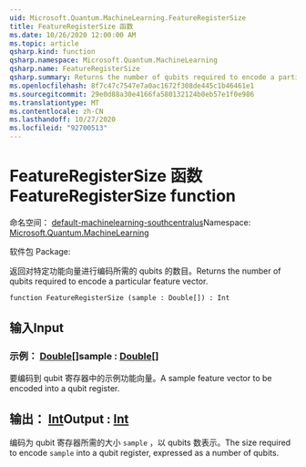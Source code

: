 ```yaml
---
uid: Microsoft.Quantum.MachineLearning.FeatureRegisterSize
title: FeatureRegisterSize 函数
ms.date: 10/26/2020 12:00:00 AM
ms.topic: article
qsharp.kind: function
qsharp.namespace: Microsoft.Quantum.MachineLearning
qsharp.name: FeatureRegisterSize
qsharp.summary: Returns the number of qubits required to encode a particular feature vector.
ms.openlocfilehash: 8f7c47c7547e7a0ac1672f308de445c1b46461e1
ms.sourcegitcommit: 29e0d88a30e4166fa580132124b0eb57e1f0e986
ms.translationtype: MT
ms.contentlocale: zh-CN
ms.lasthandoff: 10/27/2020
ms.locfileid: "92700513"
---
```

# <a name="featureregistersize-function"></a><span data-ttu-id="04531-102">FeatureRegisterSize 函数</span><span class="sxs-lookup"><span data-stu-id="04531-102">FeatureRegisterSize function</span></span>

<span data-ttu-id="04531-103">命名空间： [default-machinelearning-southcentralus](xref:Microsoft.Quantum.MachineLearning)</span><span class="sxs-lookup"><span data-stu-id="04531-103">Namespace: [Microsoft.Quantum.MachineLearning](xref:Microsoft.Quantum.MachineLearning)</span></span>

<span data-ttu-id="04531-104">软件包 [](https://nuget.org/packages/)</span><span class="sxs-lookup"><span data-stu-id="04531-104">Package: [](https://nuget.org/packages/)</span></span>


<span data-ttu-id="04531-105">返回对特定功能向量进行编码所需的 qubits 的数目。</span><span class="sxs-lookup"><span data-stu-id="04531-105">Returns the number of qubits required to encode a particular feature vector.</span></span>

```qsharp
function FeatureRegisterSize (sample : Double[]) : Int
```


## <a name="input"></a><span data-ttu-id="04531-106">输入</span><span class="sxs-lookup"><span data-stu-id="04531-106">Input</span></span>

### <a name="sample--double"></a><span data-ttu-id="04531-107">示例： [Double](xref:microsoft.quantum.lang-ref.double)[]</span><span class="sxs-lookup"><span data-stu-id="04531-107">sample : [Double](xref:microsoft.quantum.lang-ref.double)[]</span></span>

<span data-ttu-id="04531-108">要编码到 qubit 寄存器中的示例功能向量。</span><span class="sxs-lookup"><span data-stu-id="04531-108">A sample feature vector to be encoded into a qubit register.</span></span>



## <a name="output--int"></a><span data-ttu-id="04531-109">输出： [Int](xref:microsoft.quantum.lang-ref.int)</span><span class="sxs-lookup"><span data-stu-id="04531-109">Output : [Int](xref:microsoft.quantum.lang-ref.int)</span></span>

<span data-ttu-id="04531-110">编码为 qubit 寄存器所需的大小 `sample` ，以 qubits 数表示。</span><span class="sxs-lookup"><span data-stu-id="04531-110">The size required to encode `sample` into a qubit register, expressed as a number of qubits.</span></span>